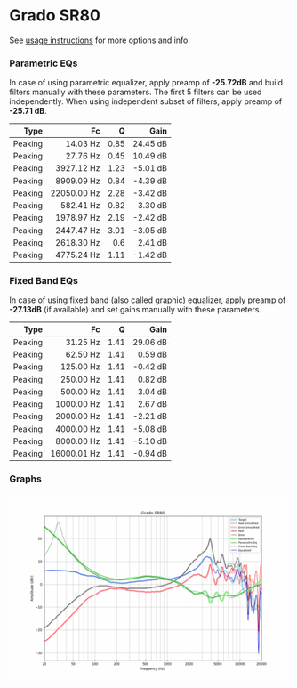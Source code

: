 # Grado SR80
See [usage instructions](https://github.com/jaakkopasanen/AutoEq#usage) for more options and info.

### Parametric EQs
In case of using parametric equalizer, apply preamp of **-25.72dB** and build filters manually
with these parameters. The first 5 filters can be used independently.
When using independent subset of filters, apply preamp of **-25.71 dB**.

| Type    | Fc          |    Q | Gain     |
|--------:|------------:|-----:|---------:|
| Peaking | 14.03 Hz    | 0.85 | 24.45 dB |
| Peaking | 27.76 Hz    | 0.45 | 10.49 dB |
| Peaking | 3927.12 Hz  | 1.23 | -5.01 dB |
| Peaking | 8909.09 Hz  | 0.84 | -4.39 dB |
| Peaking | 22050.00 Hz | 2.28 | -3.42 dB |
| Peaking | 582.41 Hz   | 0.82 | 3.30 dB  |
| Peaking | 1978.97 Hz  | 2.19 | -2.42 dB |
| Peaking | 2447.47 Hz  | 3.01 | -3.05 dB |
| Peaking | 2618.30 Hz  | 0.6  | 2.41 dB  |
| Peaking | 4775.24 Hz  | 1.11 | -1.42 dB |

### Fixed Band EQs
In case of using fixed band (also called graphic) equalizer, apply preamp of **-27.13dB**
(if available) and set gains manually with these parameters.

| Type    | Fc          |    Q | Gain     |
|--------:|------------:|-----:|---------:|
| Peaking | 31.25 Hz    | 1.41 | 29.06 dB |
| Peaking | 62.50 Hz    | 1.41 | 0.59 dB  |
| Peaking | 125.00 Hz   | 1.41 | -0.42 dB |
| Peaking | 250.00 Hz   | 1.41 | 0.82 dB  |
| Peaking | 500.00 Hz   | 1.41 | 3.04 dB  |
| Peaking | 1000.00 Hz  | 1.41 | 2.67 dB  |
| Peaking | 2000.00 Hz  | 1.41 | -2.21 dB |
| Peaking | 4000.00 Hz  | 1.41 | -5.08 dB |
| Peaking | 8000.00 Hz  | 1.41 | -5.10 dB |
| Peaking | 16000.01 Hz | 1.41 | -0.94 dB |

### Graphs
![](./Grado%20SR80.png)